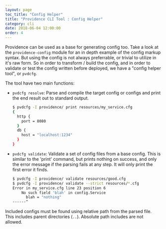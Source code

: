 ```yaml
---
layout: page
toc_title: "Config Helper"
title: "Providence CLI Tool : Config Helper"
category: cli
date: 2018-06-04 12:00:00
order: 4
---
```


Providence can be used as a base for generating config too. Take a look at the
`providence-config` module for an in depth example of the config markup syntax.
But using the config is not always preferrable, or trivial to utilize in it's raw
form. So in order to transform / build the config, and in order to validate or test
the config written before deployed, we have a "config helper tool", or `pvdcfg`.

The tool have two main functions:

- `pvdcfg resolve`: Parse and compile the target config or configs and print the end
  result out to standard output.

    ```sh
    $ pvdcfg -I providence/ print resources/my_service.cfg
    {
      http {
        port = 8080
      }
      db {
        host = "localhost:1234"
      }
    }
    ```

- `pvdcfg validate`: Validate a set of config files from a base config. This is similar to
  the 'print' command, but prints nothing on success, and only the error message if the parsing
  fails at any step. It will only print the first error it finds.

    ```sh
    $ pvdcfg -I providence/ validate resources/good.cfg
    $ pvdcfg -I providence/ validate --strict resources/*.cfg
    Error in my_service.cfg line 23 position 6
        No such field 'blah' in config.Service
          blah = "nothing"
    ------^
    ```

Included configs must be found using relative path from the parsed file.
This includes parent directories (`..`). Absolute path includes are not allowed.
